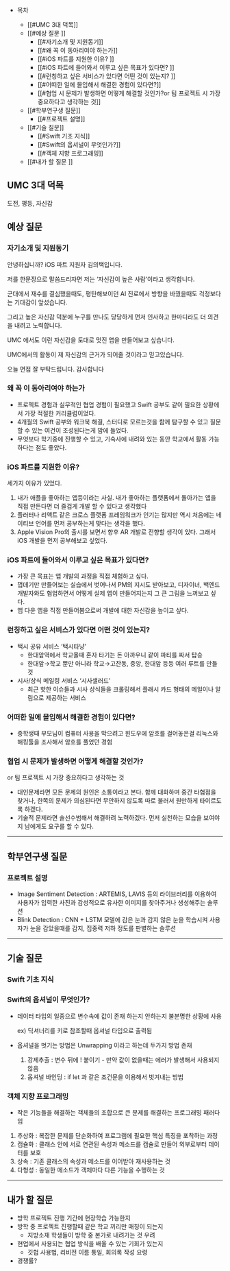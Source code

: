 - 목차
    
    - [[#UMC 3대 덕목]]
    - [[#예상 질문 ]]
        - [[#자기소개 및 지원동기]]
        - [[#왜 꼭 이 동아리여야 하는가]]
        - [[#iOS 파트를 지원한 이유? ]]
        - [[#iOS 파트에 들어와서 이루고 싶은 목표가 있다면? ]]
        - [[#런칭하고 싶은 서비스가 있다면 어떤 것이 있는지? ]]
        - [[#어떠한 일에 몰입해서 해결한 경험이 있다면?]]
        - [[#협업 시 문제가 발생하면 어떻게 해결할 것인가?or 팀 프로젝트 시 가장 중요하다고 생각하는 것]]
    - [[#학부연구생 질문]]
        - [[#프로젝트 설명]]
    - [[#기술 질문]]
        - [[#Swift 기초 지식]]
        - [[#Swift의 옵셔널이 무엇인가?]]
        - [[#객체 지향 프로그래밍]]
    - [[#내가 할 질문 ]]
    
      
    

## UMC 3대 덕목

도전, 평등, 자신감

  

## 예상 질문

### 자기소개 및 지원동기

안녕하십니까? iOS 파트 지원자 김의택입니다.

저를 한문장으로 말씀드리자면 저는 ‘자신감이 높은 사람’이라고 생각합니다.

군대에서 재수를 결심했을때도, 평탄해보이던 AI 진로에서 방향을 바꿨을때도 걱정보다는 기대감이 앞섰습니다.

그리고 높은 자신감 덕분에 누구를 만나도 당당하게 먼저 인사하고 한마디라도 더 의견을 내려고 노력합니다.

UMC 에서도 이런 자신감을 토대로 멋진 앱을 만들어보고 싶습니다.

UMC에서의 활동이 제 자신감의 근거가 되어줄 것이라고 믿고있습니다.

  

오늘 면접 잘 부탁드립니다. 감사합니다

  

### 왜 꼭 이 동아리여야 하는가

- 프로젝트 경험과 실무적인 협업 경험이 필요했고 Swift 공부도 같이 필요한 상황에서 가장 적절한 커리큘럼이었다.
- 4개월의 Swift 공부와 워크북 해결, 스터디로 모르는것을 함께 탐구할 수 있고 질문할 수 있는 여건이 조성된다는게 맘에 들었다.
- 무엇보다 학기중에 진행할 수 있고, 기숙사에 내려와 있는 동안 학교에서 활동 가능하다는 점도 좋았다.

  

### **iOS 파트를 지원한 이유?**

세가지 이유가 있었다.

1. 내가 애플을 좋아하는 앱등이라는 사실. 내가 좋아하는 플랫폼에서 돌아가는 앱을 직접 만든다면 더 즐겁게 개발 할 수 있다고 생각했다
2. 플러터나 리액트 같은 크로스 플랫폼 프레임워크가 인기는 많지만 역시 처음에는 네이티브 언어를 먼저 공부하는게 맞다는 생각을 했다.
3. Apple Vision Pro의 출시를 보면서 향후 AR 개발로 전향할 생각이 있다. 그래서 iOS 개발을 먼저 공부해보고 싶었다.

  

### iOS 파트에 들어와서 이루고 싶은 목표가 있다면?

- 가장 큰 목표는 앱 개발의 과정을 직접 체험하고 싶다.
- 껍데기만 만들어보는 실습에서 벗어나서 PM의 지시도 받아보고, 디자이너, 백엔드 개발자와도 협업하면서 어떻게 실제 앱이 만들어지는지 그 큰 그림을 느껴보고 싶다.
- 앱 다운 앱을 직접 만들어봄으로써 개발에 대한 자신감을 높이고 싶다.

  

### 런칭하고 싶은 서비스가 있다면 어떤 것이 있는지?

- 택시 공유 서비스 ‘택시타냥’
    - 한대앞역에서 학교올때 혼자 타기는 돈 아까우니 같이 파티를 짜서 탑승
    - 한대앞→학교 뿐만 아니라 학교→고잔동, 중앙, 한대앞 등등 여러 루트를 만들 것
- 시사/상식 메일링 서비스 ‘시사샐러드’
    - 최근 핫한 이슈들과 시사 상식들을 크롤링해서 플래시 카드 형태의 메일이나 알림으로 제공하는 서비스

  

### **어떠한 일에 몰입해서 해결한 경험이 있다면?**

- 중학생때 부모님이 컴퓨터 사용을 막으려고 윈도우에 암호를 걸어놓은걸 리눅스와 해킹툴을 조사해서 암호를 풀었던 경험

  

### 협업 시 문제가 발생하면 어떻게 해결할 것인가?  
or 팀 프로젝트 시 가장 중요하다고 생각하는 것  

- 대인문제라면 모든 문제의 원인은 소통이라고 본다. 함께 대화하며 중간 타협점을 찾거나, 한쪽의 문제가 의심된다면 무안하지 않도록 따로 불러서 원만하게 타이르도록 하겠다.
- 기술적 문제라면 솔선수범해서 해결하려 노력하겠다. 먼저 실천하는 모습을 보여야지 남에게도 요구를 할 수 있다.

  

---

## 학부연구생 질문

### 프로젝트 설명

- Image Sentiment Detection : ARTEMIS, LAVIS 등의 라이브러리를 이용하여 사용자가 입력한 사진과 감성적으로 유사한 이미지를 찾아주거나 생성해주는 솔루션
- Blink Detection : CNN + LSTM 모델에 감은 눈과 감지 않은 눈을 학습시켜 사용자가 눈을 감았을때를 감지, 집중력 저하 정도를 판별하는 솔루션

  

---

## 기술 질문

### Swift 기초 지식

### Swift의 옵셔널이 무엇인가?

- 데이터 타입의 일종으로 변수속에 값이 존재 하는지 안하는지 불분명한 상황에 사용
    
    ex) 딕셔너리를 키로 참조할때 옵셔널 타입으로 출력됨
    
- 옵셔널을 벗기는 방법은 Unwrapping 이라고 하는데 두가지 방법 존재
    1. 강제추출 : 변수 뒤에 ! 붙이기 - 만약 값이 없을때는 에러가 발생해서 사용되지 않음
    2. 옵셔널 바인딩 : if let 과 같은 조건문을 이용해서 벗겨내는 방법

  

  

### 객체 지향 프로그래밍

- 작은 기능들을 해결하는 객체들의 조합으로 큰 문제를 해결하는 프로그래밍 패러다임

1. 추상화 : 복잡한 문제를 단순화하여 프로그램에 필요한 핵심 특징을 포착하는 과정
2. 캡슐화 : 클래스 안에 서로 연관된 속성과 메소드를 캡슐로 만들어 외부로부터 데이터를 보호
3. 상속 : 기존 클래스의 속성과 메소드를 이어받아 재사용하는 것
4. 다형성 : 동일한 메소드가 객체마다 다른 기능을 수행하는 것

  

  

---

## 내가 할 질문

- 방학 프로젝트 진행 기간에 현장학습 가능한지
- 방학 중 프로젝트 진행할때 같은 학교 끼리만 매칭이 되는지
    - 지방소재 학생들이 방학 중 본가로 내려가는 것 우려
- 현업에서 사용되는 협업 방식을 배울 수 있는 기회가 있는지
    - 깃헙 사용법, 리비전 이름 통일, 회의록 작성 요령
- 경쟁률?